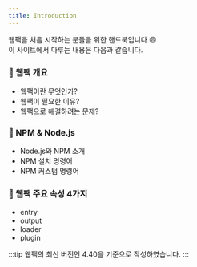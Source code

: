 ```yaml
---
title: Introduction
---
```


웹팩을 처음 시작하는 분들을 위한 핸드북입니다 😄 <br>
이 사이트에서 다루는 내용은 다음과 같습니다.

### 📖 웹팩 개요

- 웹팩이란 무엇인가?
- 웹팩이 필요한 이유?
- 웹팩으로 해결하려는 문제?

### 📖 NPM & Node.js

- Node.js와 NPM 소개
- NPM 설치 명령어
- NPM 커스텀 명령어

### 📖 웹팩 주요 속성 4가지

- entry
- output
- loader
- plugin

:::tip
웹팩의 최신 버전인 4.40을 기준으로 작성하였습니다.
:::